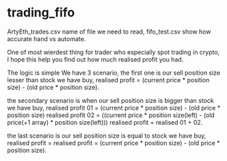 # trading_fifo
ArtyEth_trades.csv name of file we need to read,
fifo_test.csv show how accurate hand vs automate.

One of most wierdest thing for trader who especially spot trading in crypto,
I hope this help you find out how much realised profit you had.

The logic is simple 
We have 3 scenario, the first one is our sell position size lesser than stock we have buy,
realised profit = (current price * position size) - (old price * position size).

the secondary scenario is when our sell position size is bigger than stock we have buy,
realised profit 01 = (current price * position size) - (old price * position size)
realised profit 02 = ((current price * position size(left) - (old price(+1 array) * position size(left)))
realised profit = realised 01 + 02.

the last scenario is our sell position size is equal to stock we have buy,
realised profit = realised profit = (current price * position size) - (old price * position size).
